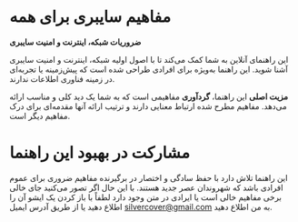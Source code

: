 # مفاهیم سایبری برای همه
**ضروریات شبکه، اینترنت و امنیت سایبری**

این راهنمای آنلاین به شما کمک می‌کند تا با اصول اولیه شبکه، اینترنت و امنیت سایبری آشنا شوید. این راهنما به‌ویژه برای افرادی طراحی شده است که پیش‌زمینه یا تجربه‌ای در زمینه فناوری اطلاعات ندارند.

**مزیت اصلی** این راهنما، **گردآوری** مفاهیمی است که به شما یک دید کلی و مناسب ارائه می‌دهد. مفاهیم مطرح شده ارتباط معنایی دارند و ترتیب ارائه آنها مقدمه‌ای برای درک مفاهیم دیگر است.

# مشارکت در بهبود این راهنما

این راهنما تلاش دارد با حفظ سادگی و اختصار در برگیرنده مفاهیم ضروری برای عموم افرادی باشد که شهروندان عصر جدید هستند. با این حال اگر تصور می‌کنید جای خالی برخی مفاهیم خالی است یا ایرادی در متن وجود دارد لطفاً با باز کردن یک ایشو آن را اطلاع دهید یا از طریق آدرس ایمیل silvercover@gmail.com به من اطلاع دهید.

